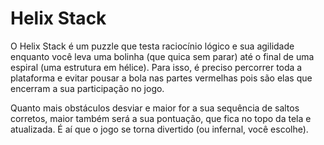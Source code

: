 # Helix Stack

O Helix Stack é um puzzle que testa raciocínio lógico e sua agilidade enquanto você leva uma bolinha (que quica sem parar) até o final de uma espiral (uma estrutura em hélice). Para isso, é preciso percorrer toda a plataforma e evitar pousar a bola nas partes vermelhas pois são elas que encerram a sua participação no jogo. 

Quanto mais obstáculos desviar e maior for a sua sequência de saltos corretos, maior também será a sua pontuação, que fica no topo da tela e atualizada. É aí que o jogo se torna divertido (ou infernal, você escolhe).
